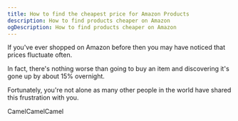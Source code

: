 ```yaml
---
title: How to find the cheapest price for Amazon Products
description: How to find products cheaper on Amazon
ogDescription: How to find products cheaper on Amazon
---
```


If you've ever shopped on Amazon before then you may have noticed that prices fluctuate often.

In fact, there's nothing worse than going to buy an item and discovering it's gone up by about 15% overnight.

Fortunately, you're not alone as many other people in the world have shared this frustration with you.

CamelCamelCamel